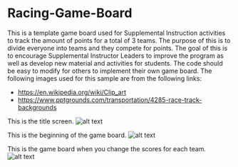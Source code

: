 # Racing-Game-Board
This is a template game board used for Supplemental Instruction activities to track the amount of points for a total of 3 teams. The purpose of this is to divide everyone into teams and they compete for points. The goal of this is to encourage Supplemental Instructor Leaders to improve the program as well as develop new material and activities for students.
The code should be easy to modify for others to implement their own game board.
The following images used for this sample are from the following links:
  - https://en.wikipedia.org/wiki/Clip_art
  - https://www.pptgrounds.com/transportation/4285-race-track-backgrounds

This is the title screen.
![alt text](https://user-images.githubusercontent.com/27905859/45725639-8e201a80-bb70-11e8-850a-0e51caf6e9ac.png)

This is the beginning of the game board.
![alt text](https://user-images.githubusercontent.com/27905859/45725648-94ae9200-bb70-11e8-8bab-589d30dea7f2.png)

This is the game board when you change the scores for each team.
![alt text](https://user-images.githubusercontent.com/27905859/45725652-98daaf80-bb70-11e8-9c5d-7147c712fcd5.png)
